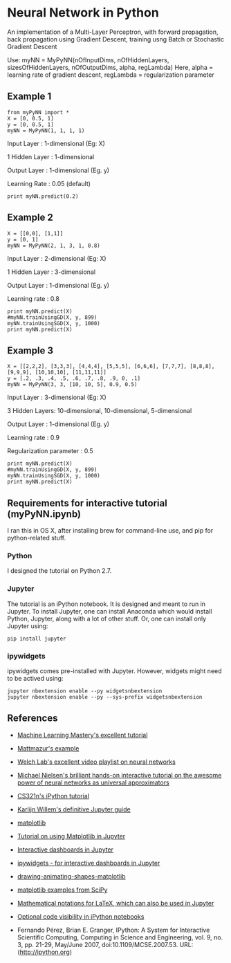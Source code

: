 # Neural Network in Python

An implementation of a Multi-Layer Perceptron, with forward propagation, back propagation using Gradient Descent, training usng Batch or Stochastic Gradient Descent

Use: myNN = MyPyNN(nOfInputDims, nOfHiddenLayers, sizesOfHiddenLayers, nOfOutputDims, alpha, regLambda)
Here, alpha = learning rate of gradient descent, regLambda = regularization parameter

## Example 1

```
from myPyNN import *
X = [0, 0.5, 1]
y = [0, 0.5, 1]
myNN = MyPyNN(1, 1, 1, 1)
```
Input Layer    : 1-dimensional (Eg: X)

1 Hidden Layer : 1-dimensional

Output Layer   : 1-dimensional (Eg. y)

Learning Rate  : 0.05 (default)
``` 
print myNN.predict(0.2)
```


## Example 2
```
X = [[0,0], [1,1]]
y = [0, 1]
myNN = MyPyNN(2, 1, 3, 1, 0.8)
```
Input Layer    : 2-dimensional (Eg: X)

1 Hidden Layer : 3-dimensional

Output Layer   : 1-dimensional (Eg. y)

Learning rate  : 0.8
``` 
print myNN.predict(X)
#myNN.trainUsingGD(X, y, 899)
myNN.trainUsingSGD(X, y, 1000)
print myNN.predict(X)
```

## Example 3

```
X = [[2,2,2], [3,3,3], [4,4,4], [5,5,5], [6,6,6], [7,7,7], [8,8,8], [9,9,9], [10,10,10], [11,11,11]]
y = [.2, .3, .4, .5, .6, .7, .8, .9, 0, .1]
myNN = MyPyNN(3, 3, [10, 10, 5], 0.9, 0.5)
```
Input Layer    : 3-dimensional (Eg: X)

3 Hidden Layers: 10-dimensional, 10-dimensional, 5-dimensional

Output Layer   : 1-dimensional (Eg. y)

Learning rate  : 0.9

Regularization parameter : 0.5
``` 
print myNN.predict(X)
#myNN.trainUsingGD(X, y, 899)
myNN.trainUsingSGD(X, y, 1000)
print myNN.predict(X)
```

## Requirements for interactive tutorial (myPyNN.ipynb)

I ran this in OS X, after installing brew for command-line use, and pip for python-related stuff.

### Python

I designed the tutorial on Python 2.7.


### Jupyter

The tutorial is an iPython notebook. It is designed and meant to run in Jupyter. To install Jupyter, one can install Anaconda which would install Python, Jupyter, along with a lot of other stuff. Or, one can install only Jupyter using:
```
pip install jupyter
```

### ipywidgets

ipywidgets comes pre-installed with Jupyter. However, widgets might need to be actived using:
```
jupyter nbextension enable --py widgetsnbextension
jupyter nbextension enable --py --sys-prefix widgetsnbextension
```

## References
- [Machine Learning Mastery's excellent tutorial](https://machinelearningmastery.com/implement-backpropagation-algorithm-scratch-python/)

- [Mattmazur's example](https://mattmazur.com/2015/03/17/a-step-by-step-backpropagation-example/)

- [Welch Lab's excellent video playlist on neural networks](https://www.youtube.com/playlist?list=PLiaHhY2iBX9hdHaRr6b7XevZtgZRa1PoU)

- [Michael Nielsen's brilliant hands-on interactive tutorial on the awesome power of neural networks as universal approximators](https://neuralnetworksanddeeplearning.com/chap4.html)

- [CS321n's iPython tutorial](https://cs231n.github.io/ipython-tutorial/)

- [Karlijn Willem's definitive Jupyter guide](https://www.datacamp.com/community/tutorials/tutorial-jupyter-notebook#gs.SJPul58)

- [matplotlib](https://matplotlib.org/)

- [Tutorial on using Matplotlib in Jupyter](https://nbviewer.jupyter.org/github/jrjohansson/scientific-python-lectures/blob/master/Lecture-4-Matplotlib.ipynb)

- [Interactive dashboards in Jupyter](https://blog.dominodatalab.com/interactive-dashboards-in-jupyter/)

- [ipywidgets - for interactive dashboards in Jupyter](http://ipywidgets.readthedocs.io/)

- [drawing-animating-shapes-matplotlib](https://nickcharlton.net/posts/drawing-animating-shapes-matplotlib.html)

- [matplotlib examples from SciPy](http://scipython.com/book/chapter-7-matplotlib/examples/simple-surface-plots/)

- [Mathematical notations for LaTeX, which can also be used in Jupyter](https://en.wikibooks.org/wiki/LaTeX/Mathematics)

- [Optional code visibility in iPython notebooks](http://chris-said.io/2016/02/13/how-to-make-polished-jupyter-presentations-with-optional-code-visibility/)

- Fernando Pérez, Brian E. Granger, IPython: A System for Interactive Scientific Computing, Computing in Science and Engineering, vol. 9, no. 3, pp. 21-29, May/June 2007, doi:10.1109/MCSE.2007.53. URL: (http://ipython.org)

